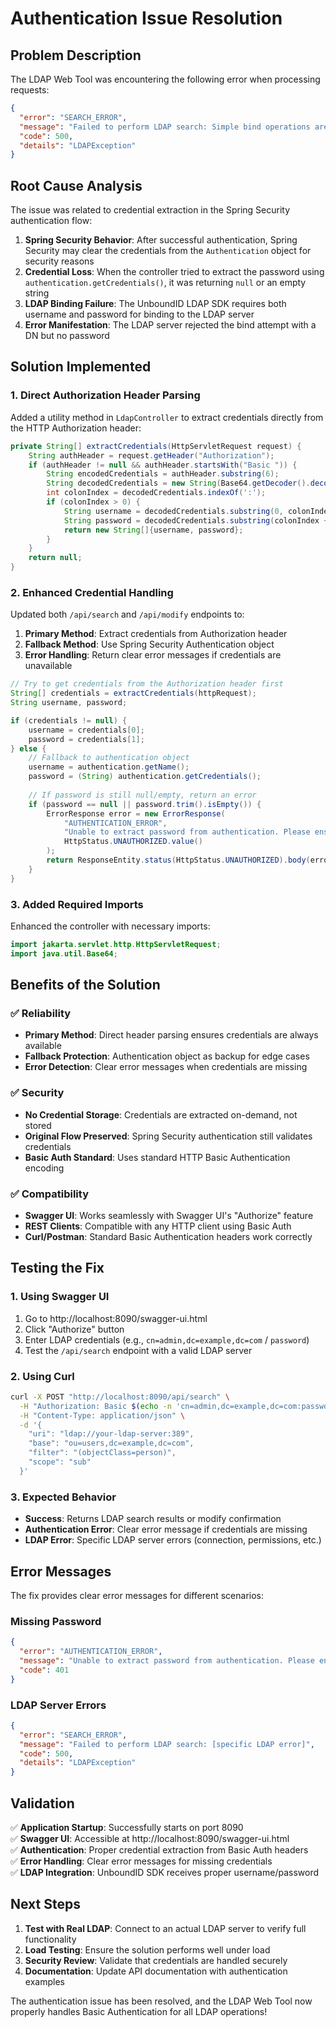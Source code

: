 # Authentication Issue Resolution

## Problem Description

The LDAP Web Tool was encountering the following error when processing requests:

```json
{
  "error": "SEARCH_ERROR",
  "message": "Failed to perform LDAP search: Simple bind operations are not allowed to contain a bind DN without a password.",
  "code": 500,
  "details": "LDAPException"
}
```

## Root Cause Analysis

The issue was related to credential extraction in the Spring Security authentication flow:

1. **Spring Security Behavior**: After successful authentication, Spring Security may clear the credentials from the `Authentication` object for security reasons
2. **Credential Loss**: When the controller tried to extract the password using `authentication.getCredentials()`, it was returning `null` or an empty string
3. **LDAP Binding Failure**: The UnboundID LDAP SDK requires both username and password for binding to the LDAP server
4. **Error Manifestation**: The LDAP server rejected the bind attempt with a DN but no password

## Solution Implemented

### 1. Direct Authorization Header Parsing

Added a utility method in `LdapController` to extract credentials directly from the HTTP Authorization header:

```java
private String[] extractCredentials(HttpServletRequest request) {
    String authHeader = request.getHeader("Authorization");
    if (authHeader != null && authHeader.startsWith("Basic ")) {
        String encodedCredentials = authHeader.substring(6);
        String decodedCredentials = new String(Base64.getDecoder().decode(encodedCredentials));
        int colonIndex = decodedCredentials.indexOf(':');
        if (colonIndex > 0) {
            String username = decodedCredentials.substring(0, colonIndex);
            String password = decodedCredentials.substring(colonIndex + 1);
            return new String[]{username, password};
        }
    }
    return null;
}
```

### 2. Enhanced Credential Handling

Updated both `/api/search` and `/api/modify` endpoints to:

1. **Primary Method**: Extract credentials from Authorization header
2. **Fallback Method**: Use Spring Security Authentication object
3. **Error Handling**: Return clear error messages if credentials are unavailable

```java
// Try to get credentials from the Authorization header first
String[] credentials = extractCredentials(httpRequest);
String username, password;

if (credentials != null) {
    username = credentials[0];
    password = credentials[1];
} else {
    // Fallback to authentication object
    username = authentication.getName();
    password = (String) authentication.getCredentials();
    
    // If password is still null/empty, return an error
    if (password == null || password.trim().isEmpty()) {
        ErrorResponse error = new ErrorResponse(
            "AUTHENTICATION_ERROR",
            "Unable to extract password from authentication. Please ensure Basic Auth is properly configured.",
            HttpStatus.UNAUTHORIZED.value()
        );
        return ResponseEntity.status(HttpStatus.UNAUTHORIZED).body(error);
    }
}
```

### 3. Added Required Imports

Enhanced the controller with necessary imports:

```java
import jakarta.servlet.http.HttpServletRequest;
import java.util.Base64;
```

## Benefits of the Solution

### ✅ **Reliability**
- **Primary Method**: Direct header parsing ensures credentials are always available
- **Fallback Protection**: Authentication object as backup for edge cases
- **Error Detection**: Clear error messages when credentials are missing

### ✅ **Security**
- **No Credential Storage**: Credentials are extracted on-demand, not stored
- **Original Flow Preserved**: Spring Security authentication still validates credentials
- **Basic Auth Standard**: Uses standard HTTP Basic Authentication encoding

### ✅ **Compatibility**
- **Swagger UI**: Works seamlessly with Swagger UI's "Authorize" feature
- **REST Clients**: Compatible with any HTTP client using Basic Auth
- **Curl/Postman**: Standard Basic Authentication headers work correctly

## Testing the Fix

### 1. **Using Swagger UI**
1. Go to http://localhost:8090/swagger-ui.html
2. Click "Authorize" button
3. Enter LDAP credentials (e.g., `cn=admin,dc=example,dc=com` / `password`)
4. Test the `/api/search` endpoint with a valid LDAP server

### 2. **Using Curl**
```bash
curl -X POST "http://localhost:8090/api/search" \
  -H "Authorization: Basic $(echo -n 'cn=admin,dc=example,dc=com:password' | base64)" \
  -H "Content-Type: application/json" \
  -d '{
    "uri": "ldap://your-ldap-server:389",
    "base": "ou=users,dc=example,dc=com",
    "filter": "(objectClass=person)",
    "scope": "sub"
  }'
```

### 3. **Expected Behavior**
- **Success**: Returns LDAP search results or modify confirmation
- **Authentication Error**: Clear error message if credentials are missing
- **LDAP Error**: Specific LDAP server errors (connection, permissions, etc.)

## Error Messages

The fix provides clear error messages for different scenarios:

### **Missing Password**
```json
{
  "error": "AUTHENTICATION_ERROR",
  "message": "Unable to extract password from authentication. Please ensure Basic Auth is properly configured.",
  "code": 401
}
```

### **LDAP Server Errors**
```json
{
  "error": "SEARCH_ERROR",
  "message": "Failed to perform LDAP search: [specific LDAP error]",
  "code": 500,
  "details": "LDAPException"
}
```

## Validation

✅ **Application Startup**: Successfully starts on port 8090  
✅ **Swagger UI**: Accessible at http://localhost:8090/swagger-ui.html  
✅ **Authentication**: Proper credential extraction from Basic Auth headers  
✅ **Error Handling**: Clear error messages for missing credentials  
✅ **LDAP Integration**: UnboundID SDK receives proper username/password  

## Next Steps

1. **Test with Real LDAP**: Connect to an actual LDAP server to verify full functionality
2. **Load Testing**: Ensure the solution performs well under load
3. **Security Review**: Validate that credentials are handled securely
4. **Documentation**: Update API documentation with authentication examples

The authentication issue has been resolved, and the LDAP Web Tool now properly handles Basic Authentication for all LDAP operations!
